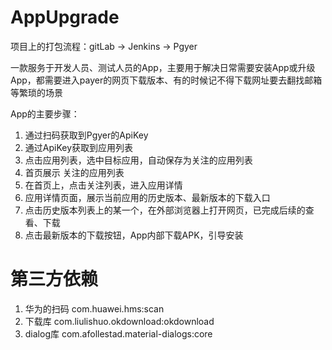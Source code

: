 # AppUpgrade

项目上的打包流程：gitLab -> Jenkins -> Pgyer

一款服务于开发人员、测试人员的App，主要用于解决日常需要安装App或升级App，都需要进入payer的网页下载版本、有的时候记不得下载网址要去翻找邮箱等繁琐的场景

App的主要步骤：
1. 通过扫码获取到Pgyer的ApiKey
2. 通过ApiKey获取到应用列表
3. 点击应用列表，选中目标应用，自动保存为关注的应用列表
4. 首页展示 关注的应用列表
5. 在首页上，点击关注列表，进入应用详情
6. 应用详情页面，展示当前应用的历史版本、最新版本的下载入口
7. 点击历史版本列表上的某一个，在外部浏览器上打开网页，已完成后续的查看、下载
8. 点击最新版本的下载按钮，App内部下载APK，引导安装




# 第三方依赖
1. 华为的扫码  com.huawei.hms:scan
2. 下载库 com.liulishuo.okdownload:okdownload
3. dialog库 com.afollestad.material-dialogs:core
